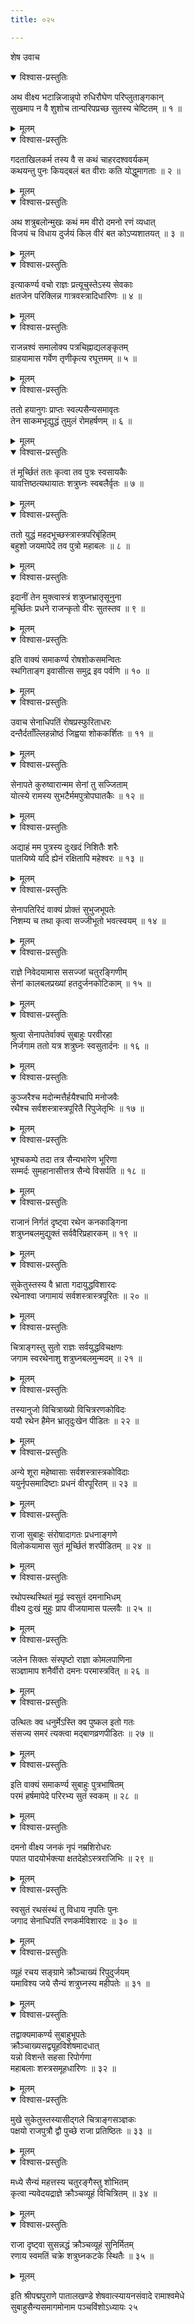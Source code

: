 ```yaml
---
title: ०२५

---
```

शेष उवाच  

<details open><summary>विश्वास-प्रस्तुतिः</summary>

अथ वीक्ष्य भटान्निजान्नृपो रुधिरौघेण परिप्लुताङ्गकान्  
सुखमाप न वै शुशोच तान्परिपप्रच्छ सुतस्य चेष्टितम् ॥ १ ॥
</details>

<details><summary>मूलम्</summary>

अथ वीक्ष्य भटान्निजान्नृपो रुधिरौघेण परिप्लुताङ्गकान्  
सुखमाप न वै शुशोच तान्परिपप्रच्छ सुतस्य चेष्टितम् ॥ १ ॥
</details>



<details open><summary>विश्वास-प्रस्तुतिः</summary>

गदताखिलकर्म तस्य वै स कथं चाहरदश्ववर्यकम्  
कथयन्तु पुनः कियद्बलं बत वीराः कति योद्धुमागताः ॥ २ ॥
</details>

<details><summary>मूलम्</summary>

गदताखिलकर्म तस्य वै स कथं चाहरदश्ववर्यकम्  
कथयन्तु पुनः कियद्बलं बत वीराः कति योद्धुमागताः ॥ २ ॥
</details>



<details open><summary>विश्वास-प्रस्तुतिः</summary>

अथ शत्रुबलोन्मुखः कथं मम वीरो दमनो रणं व्यधात्  
विजयं च विधाय दुर्जयं किल वीरं बत कोऽप्यशातयत् ॥ ३ ॥
</details>

<details><summary>मूलम्</summary>

अथ शत्रुबलोन्मुखः कथं मम वीरो दमनो रणं व्यधात्  
विजयं च विधाय दुर्जयं किल वीरं बत कोऽप्यशातयत् ॥ ३ ॥
</details>



<details open><summary>विश्वास-प्रस्तुतिः</summary>

इत्याकर्ण्य वचो राज्ञः प्रत्यूचुस्तेऽस्य सेवकाः  
क्षतजेन परिक्लिन्न गात्रवस्त्रादिधारिणः ॥ ४ ॥
</details>

<details><summary>मूलम्</summary>

इत्याकर्ण्य वचो राज्ञः प्रत्यूचुस्तेऽस्य सेवकाः  
क्षतजेन परिक्लिन्न गात्रवस्त्रादिधारिणः ॥ ४ ॥
</details>



<details open><summary>विश्वास-प्रस्तुतिः</summary>

राजन्नश्वं समालोक्य पत्रचिह्नाद्यलङ्कृतम्  
ग्राहयामास गर्वेण तृणीकृत्य रघूत्तमम् ॥ ५ ॥
</details>

<details><summary>मूलम्</summary>

राजन्नश्वं समालोक्य पत्रचिह्नाद्यलङ्कृतम्  
ग्राहयामास गर्वेण तृणीकृत्य रघूत्तमम् ॥ ५ ॥
</details>



<details open><summary>विश्वास-प्रस्तुतिः</summary>

ततो हयानुगः प्राप्तः स्वल्पसैन्यसमावृतः  
तेन साकमभूद्युद्धं तुमुलं रोमहर्षणम् ॥ ६ ॥
</details>

<details><summary>मूलम्</summary>

ततो हयानुगः प्राप्तः स्वल्पसैन्यसमावृतः  
तेन साकमभूद्युद्धं तुमुलं रोमहर्षणम् ॥ ६ ॥
</details>



<details open><summary>विश्वास-प्रस्तुतिः</summary>

तं मूर्च्छितं ततः कृत्वा तव पुत्रः स्वसायकैः  
यावत्तिष्ठत्यथायातः शत्रुघ्नः स्वबलैर्वृतः ॥ ७ ॥
</details>

<details><summary>मूलम्</summary>

तं मूर्च्छितं ततः कृत्वा तव पुत्रः स्वसायकैः  
यावत्तिष्ठत्यथायातः शत्रुघ्नः स्वबलैर्वृतः ॥ ७ ॥
</details>



<details open><summary>विश्वास-प्रस्तुतिः</summary>

ततो युद्धं महदभूच्छस्त्रास्त्रपरिबृंहितम्  
बहुशो जयमापेदे तव पुत्रो महाबलः ॥ ८ ॥
</details>

<details><summary>मूलम्</summary>

ततो युद्धं महदभूच्छस्त्रास्त्रपरिबृंहितम्  
बहुशो जयमापेदे तव पुत्रो महाबलः ॥ ८ ॥
</details>



<details open><summary>विश्वास-प्रस्तुतिः</summary>

इदानीं तेन मुक्त्वास्त्रं शत्रुघ्नभ्रातृसूनुना  
मूर्च्छितः प्रधने राजन्कृतो वीरः सुतस्तव ॥ ९ ॥
</details>

<details><summary>मूलम्</summary>

इदानीं तेन मुक्त्वास्त्रं शत्रुघ्नभ्रातृसूनुना  
मूर्च्छितः प्रधने राजन्कृतो वीरः सुतस्तव ॥ ९ ॥
</details>



<details open><summary>विश्वास-प्रस्तुतिः</summary>

इति वाक्यं समाकर्ण्य रोषशोकसमन्वितः  
स्थगिताङ्ग इवासीत्स समुद्र इव पर्वणि ॥ १० ॥
</details>

<details><summary>मूलम्</summary>

इति वाक्यं समाकर्ण्य रोषशोकसमन्वितः  
स्थगिताङ्ग इवासीत्स समुद्र इव पर्वणि ॥ १० ॥
</details>



<details open><summary>विश्वास-प्रस्तुतिः</summary>

उवाच सेनाधिपतिं रोषप्रस्फुरिताधरः  
दन्तैर्दताँल्लिहन्नोष्ठं जिह्वया शोककर्शितः ॥ ११ ॥
</details>

<details><summary>मूलम्</summary>

उवाच सेनाधिपतिं रोषप्रस्फुरिताधरः  
दन्तैर्दताँल्लिहन्नोष्ठं जिह्वया शोककर्शितः ॥ ११ ॥
</details>



<details open><summary>विश्वास-प्रस्तुतिः</summary>

सेनापते कुरुष्वारान्मम सेनां तु सज्जिताम्  
योत्स्ये रामस्य सुभटैर्ममपुत्रोपघातकैः ॥ १२ ॥
</details>

<details><summary>मूलम्</summary>

सेनापते कुरुष्वारान्मम सेनां तु सज्जिताम्  
योत्स्ये रामस्य सुभटैर्ममपुत्रोपघातकैः ॥ १२ ॥
</details>



<details open><summary>विश्वास-प्रस्तुतिः</summary>

अद्याहं मम पुत्रस्य दुःखदं निशितैः शरैः  
पातयिष्ये यदि ह्येनं रक्षितापि महेश्वरः ॥ १३ ॥
</details>

<details><summary>मूलम्</summary>

अद्याहं मम पुत्रस्य दुःखदं निशितैः शरैः  
पातयिष्ये यदि ह्येनं रक्षितापि महेश्वरः ॥ १३ ॥
</details>



<details open><summary>विश्वास-प्रस्तुतिः</summary>

सेनापतिरिदं वाक्यं प्रोक्तं सुभुजभूपतेः  
निशम्य च तथा कृत्वा सज्जीभूतो भवत्स्वयम् ॥ १४ ॥
</details>

<details><summary>मूलम्</summary>

सेनापतिरिदं वाक्यं प्रोक्तं सुभुजभूपतेः  
निशम्य च तथा कृत्वा सज्जीभूतो भवत्स्वयम् ॥ १४ ॥
</details>



<details open><summary>विश्वास-प्रस्तुतिः</summary>

राज्ञे निवेदयामास ससज्जां चतुरङ्गिणीम्  
सेनां कालबलप्रख्यां हतदुर्जनकोटिकाम् ॥ १५ ॥
</details>

<details><summary>मूलम्</summary>

राज्ञे निवेदयामास ससज्जां चतुरङ्गिणीम्  
सेनां कालबलप्रख्यां हतदुर्जनकोटिकाम् ॥ १५ ॥
</details>



<details open><summary>विश्वास-प्रस्तुतिः</summary>

श्रुत्वा सेनापतेर्वाक्यं सुबाहुः परवीरहा  
निर्जगाम ततो यत्र शत्रुघ्नः स्वसुतार्दनः ॥ १६ ॥
</details>

<details><summary>मूलम्</summary>

श्रुत्वा सेनापतेर्वाक्यं सुबाहुः परवीरहा  
निर्जगाम ततो यत्र शत्रुघ्नः स्वसुतार्दनः ॥ १६ ॥
</details>



<details open><summary>विश्वास-प्रस्तुतिः</summary>

कुञ्जरैश्च मदोन्मत्तैर्हयैश्चापि मनोजवैः  
रथैश्च सर्वशस्त्रास्त्रपूरितै रिपुजेतृभिः ॥ १७ ॥
</details>

<details><summary>मूलम्</summary>

कुञ्जरैश्च मदोन्मत्तैर्हयैश्चापि मनोजवैः  
रथैश्च सर्वशस्त्रास्त्रपूरितै रिपुजेतृभिः ॥ १७ ॥
</details>



<details open><summary>विश्वास-प्रस्तुतिः</summary>

भूश्चकम्पे तदा तत्र सैन्यभारेण भूरिणा  
सम्मर्दः सुमहानासीत्तत्र सैन्ये विसर्पति ॥ १८ ॥
</details>

<details><summary>मूलम्</summary>

भूश्चकम्पे तदा तत्र सैन्यभारेण भूरिणा  
सम्मर्दः सुमहानासीत्तत्र सैन्ये विसर्पति ॥ १८ ॥
</details>



<details open><summary>विश्वास-प्रस्तुतिः</summary>

राजानं निर्गतं दृष्ट्वा रथेन कनकाङ्गिना  
शत्रुघ्नबलमुद्युक्तं सर्ववैरिप्रहारकम् ॥ १९ ॥
</details>

<details><summary>मूलम्</summary>

राजानं निर्गतं दृष्ट्वा रथेन कनकाङ्गिना  
शत्रुघ्नबलमुद्युक्तं सर्ववैरिप्रहारकम् ॥ १९ ॥
</details>



<details open><summary>विश्वास-प्रस्तुतिः</summary>

सुकेतुस्तस्य वै भ्राता गदायुद्धविशारदः  
रथेनाश्वा जगामायं सर्वशस्त्रास्त्रपूरितः ॥ २० ॥
</details>

<details><summary>मूलम्</summary>

सुकेतुस्तस्य वै भ्राता गदायुद्धविशारदः  
रथेनाश्वा जगामायं सर्वशस्त्रास्त्रपूरितः ॥ २० ॥
</details>



<details open><summary>विश्वास-प्रस्तुतिः</summary>

चित्राङ्गस्तु सुतो राज्ञः सर्वयुद्धविचक्षणः  
जगाम स्वरथेनाशु शत्रुघ्नबलमुन्मदम् ॥ २१ ॥
</details>

<details><summary>मूलम्</summary>

चित्राङ्गस्तु सुतो राज्ञः सर्वयुद्धविचक्षणः  
जगाम स्वरथेनाशु शत्रुघ्नबलमुन्मदम् ॥ २१ ॥
</details>



<details open><summary>विश्वास-प्रस्तुतिः</summary>

तस्यानुजो विचित्राख्यो विचित्ररणकोविदः  
ययौ रथेन हैमेन भ्रातृदुःखेन पीडितः ॥ २२ ॥
</details>

<details><summary>मूलम्</summary>

तस्यानुजो विचित्राख्यो विचित्ररणकोविदः  
ययौ रथेन हैमेन भ्रातृदुःखेन पीडितः ॥ २२ ॥
</details>



<details open><summary>विश्वास-प्रस्तुतिः</summary>

अन्ये शूरा महेष्वासाः सर्वशस्त्रास्त्रकोविदाः  
ययुर्नृपसमादिष्टाः प्रधनं वीरपूरितम् ॥ २३ ॥
</details>

<details><summary>मूलम्</summary>

अन्ये शूरा महेष्वासाः सर्वशस्त्रास्त्रकोविदाः  
ययुर्नृपसमादिष्टाः प्रधनं वीरपूरितम् ॥ २३ ॥
</details>



<details open><summary>विश्वास-प्रस्तुतिः</summary>

राजा सुबाहुः संरोषादागतः प्रधनाङ्गणे  
विलोकयामास सुतं मूर्च्छितं शरपीडितम् ॥ २४ ॥
</details>

<details><summary>मूलम्</summary>

राजा सुबाहुः संरोषादागतः प्रधनाङ्गणे  
विलोकयामास सुतं मूर्च्छितं शरपीडितम् ॥ २४ ॥
</details>



<details open><summary>विश्वास-प्रस्तुतिः</summary>

रथोपस्थस्थितं मूढं स्वसुतं दमनाभिधम्  
वीक्ष्य दुःखं मुहुः प्राप वीजयामास पल्लवैः ॥ २५ ॥
</details>

<details><summary>मूलम्</summary>

रथोपस्थस्थितं मूढं स्वसुतं दमनाभिधम्  
वीक्ष्य दुःखं मुहुः प्राप वीजयामास पल्लवैः ॥ २५ ॥
</details>



<details open><summary>विश्वास-प्रस्तुतिः</summary>

जलेन सिक्तः संस्पृष्टो राज्ञा कोमलपाणिना  
सञ्ज्ञामाप शनैर्वीरो दमनः परमास्त्रवित् ॥ २६ ॥
</details>

<details><summary>मूलम्</summary>

जलेन सिक्तः संस्पृष्टो राज्ञा कोमलपाणिना  
सञ्ज्ञामाप शनैर्वीरो दमनः परमास्त्रवित् ॥ २६ ॥
</details>



<details open><summary>विश्वास-प्रस्तुतिः</summary>

उत्थितः क्व धनुर्मेऽस्ति क्व पुष्कल इतो गतः  
संसज्य समरं त्यक्त्वा मद्बाणव्रणपीडितः ॥ २७ ॥
</details>

<details><summary>मूलम्</summary>

उत्थितः क्व धनुर्मेऽस्ति क्व पुष्कल इतो गतः  
संसज्य समरं त्यक्त्वा मद्बाणव्रणपीडितः ॥ २७ ॥
</details>



<details open><summary>विश्वास-प्रस्तुतिः</summary>

इति वाक्यं समाकर्ण्य सुबाहुः पुत्रभाषितम्  
परमं हर्षमापेदे परिरभ्य सुतं स्वकम् ॥ २८ ॥
</details>

<details><summary>मूलम्</summary>

इति वाक्यं समाकर्ण्य सुबाहुः पुत्रभाषितम्  
परमं हर्षमापेदे परिरभ्य सुतं स्वकम् ॥ २८ ॥
</details>



<details open><summary>विश्वास-प्रस्तुतिः</summary>

दमनो वीक्ष्य जनकं नृपं नम्रशिरोधरः  
पपात पादयोर्भक्त्या क्षतदेहोऽस्त्रराजिभिः ॥ २९ ॥
</details>

<details><summary>मूलम्</summary>

दमनो वीक्ष्य जनकं नृपं नम्रशिरोधरः  
पपात पादयोर्भक्त्या क्षतदेहोऽस्त्रराजिभिः ॥ २९ ॥
</details>



<details open><summary>विश्वास-प्रस्तुतिः</summary>

स्वसुतं रथसंस्थं तु विधाय नृपतिः पुनः  
जगाद सेनाधिपतिं रणकर्मविशारदः ॥ ३० ॥
</details>

<details><summary>मूलम्</summary>

स्वसुतं रथसंस्थं तु विधाय नृपतिः पुनः  
जगाद सेनाधिपतिं रणकर्मविशारदः ॥ ३० ॥
</details>



<details open><summary>विश्वास-प्रस्तुतिः</summary>

व्यूहं रचय सङ्ग्रामे क्रौञ्चाख्यं रिपुदुर्जयम्  
यमाविश्य जये सैन्यं शत्रुघ्नस्य महीपतेः ॥ ३१ ॥
</details>

<details><summary>मूलम्</summary>

व्यूहं रचय सङ्ग्रामे क्रौञ्चाख्यं रिपुदुर्जयम्  
यमाविश्य जये सैन्यं शत्रुघ्नस्य महीपतेः ॥ ३१ ॥
</details>



<details open><summary>विश्वास-प्रस्तुतिः</summary>

तद्वाक्यमाकर्ण्य सुबाहुभूपतेः  
क्रौञ्चाख्यसद्व्यूहविशेषमादधात्  
यन्नो विशन्ते सहसा रिपोर्गणा  
महाबलाः शस्त्रसमूहधारिणः ॥ ३२ ॥
</details>

<details><summary>मूलम्</summary>

तद्वाक्यमाकर्ण्य सुबाहुभूपतेः  
क्रौञ्चाख्यसद्व्यूहविशेषमादधात्  
यन्नो विशन्ते सहसा रिपोर्गणा  
महाबलाः शस्त्रसमूहधारिणः ॥ ३२ ॥
</details>



<details open><summary>विश्वास-प्रस्तुतिः</summary>

मुखे सुकेतुस्तस्यासीद्गले चित्राङ्गसञ्ज्ञकः  
पक्षयो राजपुत्रौ द्वौ पुच्छे राजा प्रतिष्ठितः ॥ ३३ ॥
</details>

<details><summary>मूलम्</summary>

मुखे सुकेतुस्तस्यासीद्गले चित्राङ्गसञ्ज्ञकः  
पक्षयो राजपुत्रौ द्वौ पुच्छे राजा प्रतिष्ठितः ॥ ३३ ॥
</details>



<details open><summary>विश्वास-प्रस्तुतिः</summary>

मध्ये सैन्यं महत्तस्य चतुरङ्गैस्तु शोभितम्  
कृत्वा न्यवेदयद्राज्ञे क्रौञ्चव्यूहं विचित्रितम् ॥ ३४ ॥
</details>

<details><summary>मूलम्</summary>

मध्ये सैन्यं महत्तस्य चतुरङ्गैस्तु शोभितम्  
कृत्वा न्यवेदयद्राज्ञे क्रौञ्चव्यूहं विचित्रितम् ॥ ३४ ॥
</details>



<details open><summary>विश्वास-प्रस्तुतिः</summary>

राजा दृष्ट्वा सुसन्नद्धं क्रौञ्चव्यूहं सुनिर्मितम्  
रणाय स्वमतिं चक्रे शत्रुघ्नकटके स्थितैः ॥ ३५ ॥
</details>

<details><summary>मूलम्</summary>

राजा दृष्ट्वा सुसन्नद्धं क्रौञ्चव्यूहं सुनिर्मितम्  
रणाय स्वमतिं चक्रे शत्रुघ्नकटके स्थितैः ॥ ३५ ॥
</details>


इति श्रीपद्मपुराणे पातालखण्डे शेषवात्स्यायनसंवादे रामाश्वमेधे  
सुबाहुसैन्यसमागमोनाम पञ्चविंशोऽध्यायः २५